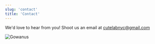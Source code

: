 ```yaml
---
slug: 'contact'
title: 'Contact'
---
```


We'd love to hear from you! Shoot us an email at [cutelabnyc@gmail.com](mailto:cutelabnyc@gmail.com)

![Gowanus](images/canal.png)
